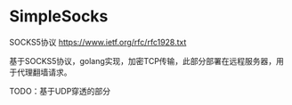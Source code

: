 # SimpleSocks

SOCKS5协议  https://www.ietf.org/rfc/rfc1928.txt

基于SOCKS5协议，golang实现，加密TCP传输，此部分部署在远程服务器，用于代理翻墙请求。

TODO：基于UDP穿透的部分
